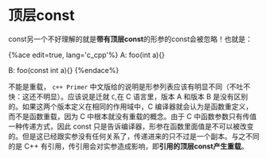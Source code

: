 # 顶层const

const另一个不好理解的就是**带有顶层const**的形参的const会被忽略！也就是：

{%ace edit=true, lang='c_cpp'%}
A: foo(int a){}

B: foo(const int a){}
{%endace%}

不能是重载， `c++ Primer` 中文版给的说明是形参列表应该有明显不同（不吐不快：这还不明显）。应该说是迁就 `C`,在 C 语言里，版本 A 和版本 B 是没有区别的。如果这两个版本定义在相同的作用域中，C 编译器就会认为是函数重定义，而不是函数重载，因为 C 中根本就没有重载的概念。由于 C 中函数参数只有传值一种传递方式，因此 const 只是告诉编译器，形参在函数里面值是不可以被改变的。但是这已经跟实参没有任何关系了，传递进来的只不过是一个副本。与之不同的是 C++ 有引用，传引用会对实参造成影响，即**引用的顶层const产生重载**。